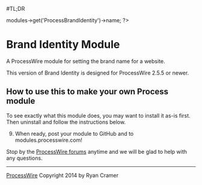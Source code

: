 #TL;DR
<?php echo wire()->modules->get('ProcessBrandIdentity')->name; ?>

# Brand Identity Module

A ProcessWire module for setting the brand name for a website.

This version of Brand Identity is designed for ProcessWire 2.5.5 or newer.


## How to use this to make your own Process module

To see exactly what this module does, you may want to install it as-is first.
Then uninstall and follow the instructions below.

9. When ready, post your module to GitHub and to modules.processwire.com!


Stop by the [ProcessWire forums](http://processwire.com/talk/) anytime and we will be glad
to help with any questions.

------
[ProcessWire](http://processwire.com) Copyright 2014 by Ryan Cramer

